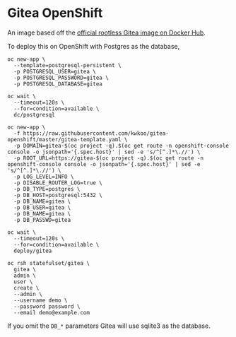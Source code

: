 # Gitea OpenShift

An image based off the [official rootless Gitea image on Docker Hub](https://hub.docker.com/r/gitea/gitea).


To deploy this on OpenShift with Postgres as the database,

```
oc new-app \
  --template=postgresql-persistent \
  -p POSTGRESQL_USER=gitea \
  -p POSTGRESQL_PASSWORD=gitea \
  -p POSTGRESQL_DATABASE=gitea

oc wait \
  --timeout=120s \
  --for=condition=available \
  dc/postgresql

oc new-app \
  -f https://raw.githubusercontent.com/kwkoo/gitea-openshift/master/gitea-template.yaml \
  -p DOMAIN=gitea-$(oc project -q).$(oc get route -n openshift-console console -o jsonpath='{.spec.host}' | sed -e 's/^[^.]*\.//') \
  -p ROOT_URL=https://gitea-$(oc project -q).$(oc get route -n openshift-console console -o jsonpath='{.spec.host}' | sed -e 's/^[^.]*\.//') \
  -p LOG_LEVEL=INFO \
  -p DISABLE_ROUTER_LOG=true \
  -p DB_TYPE=postgres \
  -p DB_HOST=postgresql:5432 \
  -p DB_NAME=gitea \
  -p DB_USER=gitea \
  -p DB_NAME=gitea \
  -p DB_PASSWD=gitea

oc wait \
  --timeout=120s \
  --for=condition=available \
  deploy/gitea

oc rsh statefulset/gitea \
  gitea \
  admin \
  user \
  create \
  --admin \
  --username demo \
  --password password \
  --email demo@example.com
```

If you omit the `DB_*` parameters Gitea will use sqlite3 as the database.
